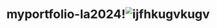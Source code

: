 # myportfolio-la2024!![ijfhkugvkugv](https://github.com/user-attachments/assets/8e0d9d1b-b546-45d7-a50f-b1ab81482c69)
